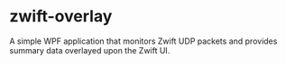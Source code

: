 # zwift-overlay

A simple WPF application that monitors Zwift UDP packets and provides summary data overlayed upon the Zwift UI.
